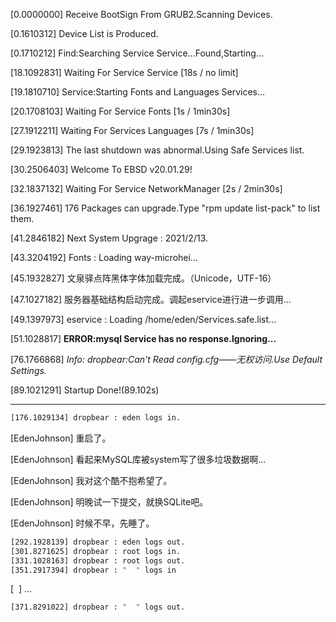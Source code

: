 [0.0000000] Receive BootSign From GRUB2.Scanning Devices.

[0.1610312] Device List is Produced.

[0.1710212] Find:Searching Service Service...Found,Starting...

[18.1092831] Waiting For Service Service [18s / no limit]

[19.1810710] Service:Starting Fonts and Languages Services...

[20.1708103] Waiting For Service Fonts [1s / 1min30s]

[27.1912211] Waiting For Services Languages [7s / 1min30s]

[29.1923813] The last shutdown was abnormal.Using Safe Services list.

[30.2506403] Welcome To EBSD v20.01.29!

[32.1837132] Waiting For Service NetworkManager [2s / 2min30s]

[36.1927461] 176 Packages can upgrade.Type "rpm update list-pack" to list them.

[41.2846182] Next System Upgrage : 2021/2/13.

[43.3204192] Fonts : Loading way-microhei...

[45.1932827] 文泉驿点阵黑体字体加载完成。（Unicode，UTF-16）

[47.1027182] 服务器基础结构启动完成。调起eservice进行进一步调用...

[49.1397973] eservice : Loading /home/eden/Services.safe.list...

[51.1028817] **ERROR:mysql Service has no response.Ignoring...**

[76.1766868] *Info: dropbear:Can't Read config.cfg——无权访问.Use Default Settings.*

[89.1021291] Startup Done!(89.102s)

---

```bash
[176.1029134] dropbear : eden logs in.
```



[EdenJohnson] 重启了。

[EdenJohnson] 看起来MySQL库被system写了很多垃圾数据啊...

[EdenJohnson] 我对这个酷不抱希望了。

[EdenJohnson] 明晚试一下提交，就换SQLite吧。

[EdenJohnson] 时候不早，先睡了。

```bash
[292.1928139] dropbear : eden logs out.
[301.8271625] dropbear : root logs in.
[331.1028163] dropbear : root logs out.
[351.2917394] dropbear : " ‌‍‍‍​‍‌‌​‍‌‌​‌‍‍‌‌​​‌‍‍‌‌​‌‌‍‌​‌‌‌‌​‍‌‌‌​‌‍‍‌‌​​‌‍‍‌‌​‌‌‌‌​‍‍‌‌‌​‌‌‌​‌‍‍‌‌​​‌‍‍‌‌​‌‌​‍‌‌‌‌​‌‌‌‍‍​‌‍‍‌‌​​‌‍‍‌‌​‌‍‍‍​‍‍‌​‌​‌‍‍‌‌​​‌‍‍‌‌​‌‌‌​‌​‍‌‌‍​‌‍‍‌‌​​‌‍‍‌‌​‌‌‍‌​‌‌‍‌​‌‌‍​‌‍‍‌‌​​‌‍‍‌‌​‌‌‍‌​‌‍‍‍​‌‌‍​‌‍‍‌‌​​‌‍‍‌‌​‍‌‍​‍‌‌‌‌​‍‌​‌‍‍‌‌​​‌‍‍‌‌​‌‍‌​‍‌​‌‍‌‌​‌‍‍‌‌​​‌‍‍‌‌​‍‍‍‍‌​‌‌‌‌​‌​‌‍‍‌‌​​‌‍‍‌‌ " logs in
```

[ ‌‍‍‍‍‌‌‍‌‌‌‍‍‌‌‌‍‍‌‌‌‌‍‌‌‌‌‌‍‌‌‌‌‍‍‌‌‌‍‍‌‌‌‌‌‌‍‍‌‌‌‌‌‌‌‍‍‌‌‌‍‍‌‌‌‌‍‌‌‌‌‌‌‌‍‍‌‍‍‌‌‌‍‍‌‌‌‍‍‍‍‍‌‌‌‍‍‌‌‌‍‍‌‌‌‌‌‌‍‌‌‍‌‍‍‌‌‌‍‍‌‌‌‌‍‌‌‌‍‌‌‌‍‌‍‍‌‌‌‍‍‌‌‌‌‍‌‌‍‍‍‌‌‍‌‍‍‌‌‌‍‍‌‌‍‌‍‍‌‌‌‌‍‌‌‍‍‌‌‌‍‍‌‌‌‍‌‍‌‌‍‌‌‌‍‍‌‌‌‍‍‌‌‍‍‍‍‌‌‌‌‌‌‌‍‍‌‌‌‍‍‌‌ ] ...

```bash
[371.8291022] dropbear : " ‌‍‍‍​‍‌‌​‍‌‌​‌‍‍‌‌​​‌‍‍‌‌​‌‌‍‌​‌‌‌‌​‍‌‌‌​‌‍‍‌‌​​‌‍‍‌‌​‌‌‌‌​‍‍‌‌‌​‌‌‌​‌‍‍‌‌​​‌‍‍‌‌​‌‌​‍‌‌‌‌​‌‌‌‍‍​‌‍‍‌‌​​‌‍‍‌‌​‌‍‍‍​‍‍‌​‌​‌‍‍‌‌​​‌‍‍‌‌​‌‌‌​‌​‍‌‌‍​‌‍‍‌‌​​‌‍‍‌‌​‌‌‍‌​‌‌‍‌​‌‌‍​‌‍‍‌‌​​‌‍‍‌‌​‌‌‍‌​‌‍‍‍​‌‌‍​‌‍‍‌‌​​‌‍‍‌‌​‍‌‍​‍‌‌‌‌​‍‌​‌‍‍‌‌​​‌‍‍‌‌​‌‍‌​‍‌​‌‍‌‌​‌‍‍‌‌​​‌‍‍‌‌​‍‍‍‍‌​‌‌‌‌​‌​‌‍‍‌‌​​‌‍‍‌‌ " logs out.
```

